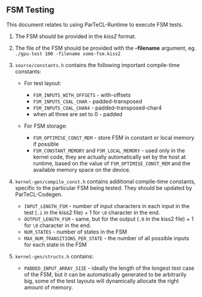 ## FSM Testing

This document relates to using ParTeCL-Runtime to execute FSM tests. 

  1. The FSM should be provided in the *kiss2* format.

  2. The file of the FSM should be provided with the **-filename** argument, eg.
     `./gpu-test 100 -filename some-fsm.kiss2`

  3. `source/constants.h` contains the following important compile-time constants:

     * For test layout:
       * `FSM_INPUTS_WITH_OFFSETS` - with-offsets
       * `FSM_INPUTS_COAL_CHAR` - padded-transposed
       * `FSM_INPUTS_COAL_CHAR4` - padded-transposed-char4
       * when all three are set to 0 - padded

     * For FSM storage:
       * `FSM_OPTIMISE_CONST_MEM` - store FSM in constant or local memory if possible
       * `FSM_CONSTANT_MEMORY` and `FSM_LOCAL_MEMORY` - used only in the kernel code, they are actually automatically set by the host at runtime, based on the value of `FSM_OPTIMISE_CONST_MEM` and the available memory space on the device.

  4. `kernel-gen/compile_const.h` contains additional compile-time constants, specific to the particular FSM being tested. They should be updated by ParTeCL-Codegen.
     * `INPUT_LENGTH_FSM` - number of input characters in each input in the test (`.i` in the kiss2 file) + 1 for `\0` character in the end.
     * `OUTPUT_LENGTH_FSM` - same, but for the output (`.0` in the kiss2 file) + 1 for `\0` character in the end.
     * `NUM_STATES` - number of states in the FSM
     * `MAX_NUM_TRANSITIONS_PER_STATE` - the number of all possible inputs for each state in the FSM

  5. `kernel-gen/structs.h` contains:
     * `PADDED_INPUT_ARRAY_SIZE` - ideally the length of the longest test case of the FSM, but it can be automatically generated to be arbitrarily big, some of the test layouts will dynamically allocate the right amount of memory.
